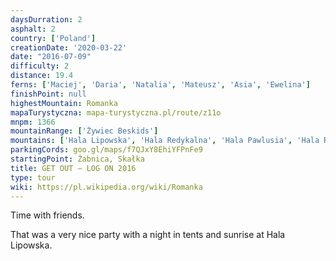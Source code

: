 ```yaml
---
daysDurration: 2
asphalt: 2
country: ['Poland']
creationDate: '2020-03-22'
date: "2016-07-09"
difficulty: 2
distance: 19.4
ferns: ['Maciej', 'Daria', 'Natalia', 'Mateusz', 'Asia', 'Ewelina']
finishPoint: null
highestMountain: Romanka
mapaTurystyczna: mapa-turystyczna.pl/route/z11o
mnpm: 1366
mountainRange: ['Żywiec Beskids']
mountains: ['Hala Lipowska', 'Hala Redykalna', 'Hala Pawlusia', 'Hala Rysianka']
parkingCords: goo.gl/maps/f7QJxY8EhiYFPnFe9
startingPoint: Żabnica, Skałka
title: GET OUT – LOG ON 2016
type: tour
wiki: https://pl.wikipedia.org/wiki/Romanka
---
```


Time with friends.

That was a very nice party with a night in tents and sunrise at Hala Lipowska.
